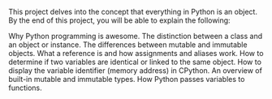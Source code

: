 This project delves into the concept that everything in Python is an object. By the end of this project, you will be able to explain the following:

Why Python programming is awesome.
The distinction between a class and an object or instance.
The differences between mutable and immutable objects.
What a reference is and how assignments and aliases work.
How to determine if two variables are identical or linked to the same object.
How to display the variable identifier (memory address) in CPython.
An overview of built-in mutable and immutable types.
How Python passes variables to functions.
